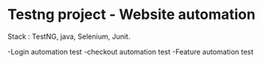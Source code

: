 # Testng project - Website automation

Stack : TestNG, java, Selenium, Junit.

-Login automation test
-checkout automation test
-Feature automation test
